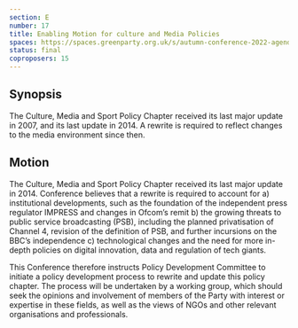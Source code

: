 ```yaml
---
section: E
number: 17
title: Enabling Motion for culture and Media Policies
spaces: https://spaces.greenparty.org.uk/s/autumn-conference-2022-agenda-forum/?contentId=100427
status: final
coproposers: 15
---
```

## Synopsis
The Culture, Media and Sport Policy Chapter received its last major update in 2007, and its last update in 2014. A rewrite is required to reflect changes to the media environment since then.

## Motion
The Culture, Media and Sport Policy Chapter received its last major update in 2014. Conference believes that a rewrite is required to account for a) institutional developments, such as the foundation of the independent press regulator IMPRESS and changes in Ofcom’s remit b) the growing threats to public service broadcasting (PSB), including the planned privatisation of Channel 4, revision of the definition of PSB, and further incursions on the BBC’s independence c) technological changes and the need for more in-depth policies on digital innovation, data and regulation of tech giants.

This Conference therefore instructs Policy Development Committee to initiate a policy development process to rewrite and update this policy chapter. The process will be undertaken by a working group, which should seek the opinions and involvement of members of the Party with interest or expertise in these fields, as well as the views of NGOs and other relevant organisations and professionals.
